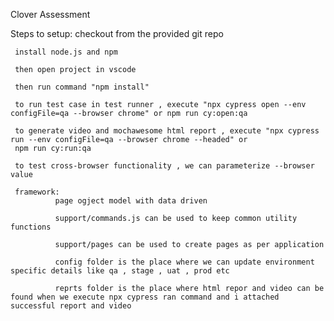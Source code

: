 Clover Assessment

Steps to setup:
     checkout from the provided git repo

     install node.js and npm

     then open project in vscode

     then run command "npm install"

     to run test case in test runner , execute "npx cypress open --env configFile=qa --browser chrome" or npm run cy:open:qa

     to generate video and mochawesome html report , execute "npx cypress run --env configFile=qa --browser chrome --headed" or 
     npm run cy:run:qa

     to test cross-browser functionality , we can parameterize --browser value 

     framework:
              page ogject model with data driven

              support/commands.js can be used to keep common utility functions

              support/pages can be used to create pages as per application

              config folder is the place where we can update environment specific details like qa , stage , uat , prod etc

              reprts folder is the place where html repor and video can be found when we execute npx cypress ran command and i attached successful report and video

              



